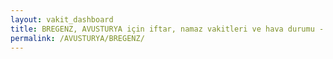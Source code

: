 ```yaml
---
layout: vakit_dashboard
title: BREGENZ, AVUSTURYA için iftar, namaz vakitleri ve hava durumu - ilçe/eyalet seç
permalink: /AVUSTURYA/BREGENZ/
---
```


<script type="text/javascript">
  var GLOBAL_COUNTRY = 'AVUSTURYA';
  var GLOBAL_CITY = 'BREGENZ';
  var GLOBAL_STATE = '';
  var lat = 72;
  var lon = 21;
</script>
